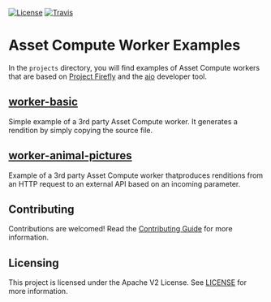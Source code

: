 [![License](https://img.shields.io/badge/license-Apache--2.0-blue.svg)](http://www.apache.org/licenses/LICENSE-2.0)
[![Travis](https://travis-ci.com/adobe/asset-compute-example-workers.svg?branch=master)](https://travis-ci.com/adobe/asset-compute-example-workers)

# Asset Compute Worker Examples

In the `projects` directory, you will find examples of Asset Compute workers that are based on [Project Firefly](https://github.com/AdobeDocs/project-firefly) and the [aio](https://github.com/adobe/aio-cli) developer tool.

## [worker-basic](projects/worker-basic)

Simple example of a 3rd party Asset Compute worker. It generates a rendition by simply copying the source file.

## [worker-animal-pictures](projects/worker-animal-pictures)

Example of a 3rd party Asset Compute worker thatproduces renditions from an HTTP request to an external API based on an incoming parameter.

## Contributing

Contributions are welcomed! Read the [Contributing Guide](./.github/CONTRIBUTING.md) for more information.


## Licensing

This project is licensed under the Apache V2 License. See [LICENSE](LICENSE) for more information.
